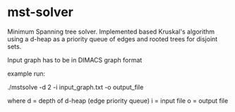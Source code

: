 # mst-solver
Minimum Spanning tree solver. Implemented based Kruskal's algorithm using a d-heap as 
a priority queue of edges and rooted trees for disjoint sets.

Input graph has to be in DIMACS graph format

example run:

./mstsolve -d 2 -i input_graph.txt -o output_file

where 
 d = depth of d-heap (edge priority queue)
 i = input file
 o = output file
